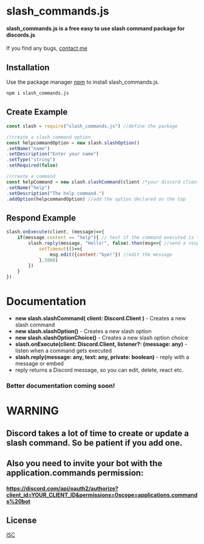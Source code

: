 # slash_commands.js

#### slash_commands.js is a free easy to use slash command package for discords.js
If you find any bugs, [contact me](https://discord.com/users/435786731514494977)

## Installation

Use the package manager [npm](https://nodejs.org/en/download/) to install slash_commands.js.

```bash
npm i slash_commands.js
```

## Create Example

```javascript
const slash = require("slash_commands.js") //define the package

//create a slash command option
const helpcommandOption = new slash.slashOption() 
.setName("name")
.setDescription("Enter your name")
.setType("string")
.setRequired(false)

//create a command
const helpCommand = new slash.slashCommand(client /*your discord client*/)
.setName("help")
.setDescription("The help command.")
.addOption(helpcommandOption) //add the option declared on the top
```
## Respond Example
```javascript
slash.onExecute(client, (message)=>{
    if(message.content == "help"){ // test if the command executed is the help command
        slash.reply(message, "Hello!", false).then(msg=>{ //send a response (if you write true instead of false only you can see the message)
            setTimeout(()=>{
                msg.edit({content:"bye!"}) //edit the message 
            },5000)
        })
    }
})
```

# Documentation
- __new slash.slashCommand( client: Discord.Client )__ - Creates a new slash command
- __new slash.slashOption()__ - Creates a new slash option
- __new slash.slashOptionChoice()__ - Creates a new slash option choice
- __slash.onExecute(client: Discord.Client, listener?: (message: any)__ - listen when a command gets executed
- __slash.reply(message: any, text: any, private: boolean)__ - reply with a message or embed
- reply returns a Discord message, so you can edit, delete, react etc.
### Better documentation coming soon!
# WARNING
## Discord takes a lot of time to create or update a slash command. So be patient if you add one.
## Also you need to invite your bot with the application.commands permission:
#### https://discord.com/api/oauth2/authorize?client_id=YOUR_CLIENT_ID&permissions=0scope=applications.commands%20bot

## License
[ISC](https://choosealicense.com/licenses/isc/)

